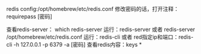redis config:/opt/homebrew/etc/redis.conf
修改密码的话，打开注释：requirepass [密码]

查看redis-server： which redis-server
运行：redis-server 或者 redis-server /opt/homebrew/etc/redis.conf
运行：redis-cli 或者 red指定ip和端口：redis-cli -h 127.0.0.1 -p 6379 -a [密码]
查看redis内容：keys *